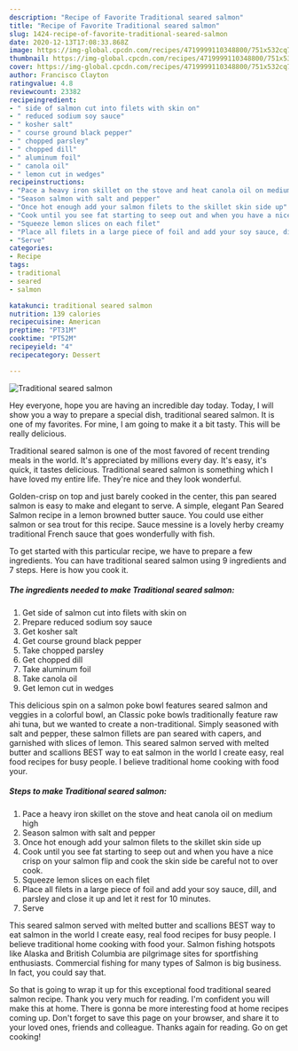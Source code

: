 ```yaml
---
description: "Recipe of Favorite Traditional seared salmon"
title: "Recipe of Favorite Traditional seared salmon"
slug: 1424-recipe-of-favorite-traditional-seared-salmon
date: 2020-12-13T17:08:33.868Z
image: https://img-global.cpcdn.com/recipes/4719999110348800/751x532cq70/traditional-seared-salmon-recipe-main-photo.jpg
thumbnail: https://img-global.cpcdn.com/recipes/4719999110348800/751x532cq70/traditional-seared-salmon-recipe-main-photo.jpg
cover: https://img-global.cpcdn.com/recipes/4719999110348800/751x532cq70/traditional-seared-salmon-recipe-main-photo.jpg
author: Francisco Clayton
ratingvalue: 4.8
reviewcount: 23382
recipeingredient:
- " side of salmon cut into filets with skin on"
- " reduced sodium soy sauce"
- " kosher salt"
- " course ground black pepper"
- " chopped parsley"
- " chopped dill"
- " aluminum foil"
- " canola oil"
- " lemon cut in wedges"
recipeinstructions:
- "Pace a heavy iron skillet on the stove and heat canola oil on medium high"
- "Season salmon with salt and pepper"
- "Once hot enough add your salmon filets to the skillet skin side up"
- "Cook until you see fat starting to seep out and when you have a nice crisp on your salmon flip and cook the skin side be careful not to over cook."
- "Squeeze lemon slices on each filet"
- "Place all filets in a large piece of foil and add your soy sauce, dill, and parsley and close it up and let it rest for 10 minutes."
- "Serve"
categories:
- Recipe
tags:
- traditional
- seared
- salmon

katakunci: traditional seared salmon 
nutrition: 139 calories
recipecuisine: American
preptime: "PT31M"
cooktime: "PT52M"
recipeyield: "4"
recipecategory: Dessert

---
```



![Traditional seared salmon](https://img-global.cpcdn.com/recipes/4719999110348800/751x532cq70/traditional-seared-salmon-recipe-main-photo.jpg)

Hey everyone, hope you are having an incredible day today. Today, I will show you a way to prepare a special dish, traditional seared salmon. It is one of my favorites. For mine, I am going to make it a bit tasty. This will be really delicious.

Traditional seared salmon is one of the most favored of recent trending meals in the world. It's appreciated by millions every day. It's easy, it's quick, it tastes delicious. Traditional seared salmon is something which I have loved my entire life. They're nice and they look wonderful.

Golden-crisp on top and just barely cooked in the center, this pan seared salmon is easy to make and elegant to serve. A simple, elegant Pan Seared Salmon recipe in a lemon browned butter sauce. You could use either salmon or sea trout for this recipe. Sauce messine is a lovely herby creamy traditional French sauce that goes wonderfully with fish.


To get started with this particular recipe, we have to prepare a few ingredients. You can have traditional seared salmon using 9 ingredients and 7 steps. Here is how you cook it.

<!--inarticleads1-->

##### The ingredients needed to make Traditional seared salmon:

1. Get  side of salmon cut into filets with skin on
1. Prepare  reduced sodium soy sauce
1. Get  kosher salt
1. Get  course ground black pepper
1. Take  chopped parsley
1. Get  chopped dill
1. Take  aluminum foil
1. Take  canola oil
1. Get  lemon cut in wedges


This delicious spin on a salmon poke bowl features seared salmon and veggies in a colorful bowl, an Classic poke bowls traditionally feature raw ahi tuna, but we wanted to create a non-traditional. Simply seasoned with salt and pepper, these salmon fillets are pan seared with capers, and garnished with slices of lemon. This seared salmon served with melted butter and scallions BEST way to eat salmon in the world I create easy, real food recipes for busy people. I believe traditional home cooking with food your. 

<!--inarticleads2-->

##### Steps to make Traditional seared salmon:

1. Pace a heavy iron skillet on the stove and heat canola oil on medium high
1. Season salmon with salt and pepper
1. Once hot enough add your salmon filets to the skillet skin side up
1. Cook until you see fat starting to seep out and when you have a nice crisp on your salmon flip and cook the skin side be careful not to over cook.
1. Squeeze lemon slices on each filet
1. Place all filets in a large piece of foil and add your soy sauce, dill, and parsley and close it up and let it rest for 10 minutes.
1. Serve


This seared salmon served with melted butter and scallions BEST way to eat salmon in the world I create easy, real food recipes for busy people. I believe traditional home cooking with food your. Salmon fishing hotspots like Alaska and British Columbia are pilgrimage sites for sportfishing enthusiasts. Commercial fishing for many types of Salmon is big business. In fact, you could say that. 

So that is going to wrap it up for this exceptional food traditional seared salmon recipe. Thank you very much for reading. I'm confident you will make this at home. There is gonna be more interesting food at home recipes coming up. Don't forget to save this page on your browser, and share it to your loved ones, friends and colleague. Thanks again for reading. Go on get cooking!
